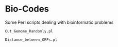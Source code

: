 Bio-Codes
=========
Some Perl scripts dealing with bioinformatic problems

    Cut_Genome_Randomly.pl

    Distance_between_ORFs.pl
